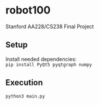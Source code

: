 # robot100
Stanford AA228/CS238 Final Project

## Setup
Install needed dependencies:  
`pip install PyQt5 pyqtgraph numpy`

## Execution
`python3 main.py`

